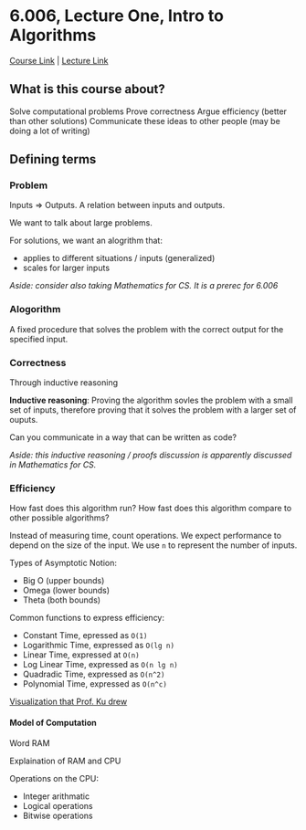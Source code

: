 # 6.006, Lecture One, Intro to Algorithms

[Course Link](https://ocw.mit.edu/courses/6-006-introduction-to-algorithms-spring-2020/) | [Lecture Link](https://youtu.be/ZA-tUyM_y7s)

## What is this course about?

Solve computational problems
Prove correctness
Argue efficiency (better than other solutions)
Communicate these ideas to other people (may be doing a lot of writing)

## Defining terms

### Problem
Inputs => Outputs. A relation between inputs and outputs.

We want to talk about large problems.

For solutions, we want an alogrithm that:
 - applies to different situations / inputs (generalized)
 - scales for larger inputs

*Aside: consider also taking Mathematics for CS. It is a prerec for 6.006*

### Alogorithm 
A fixed procedure that solves the problem with the correct output for the specified input.

### Correctness
Through inductive reasoning

**Inductive reasoning**: Proving the algorithm sovles the problem with a small set of inputs, therefore proving that it solves the problem with a larger set of ouputs.

Can you communicate in a way that can be written as code?

*Aside: this inductive reasoning / proofs discussion is apparently discussed in Mathematics for CS.*

### Efficiency
How fast does this algorithm run? How fast does this algorithm compare to other possible algorithms?

Instead of measuring time, count operations.
We expect performance to depend on the size of the input. We use `n` to represent the number of inputs.

Types of Asymptotic Notion: 
 - Big O (upper bounds)
 - Omega (lower bounds)
 - Theta (both bounds)

Common functions to express efficiency:
 - Constant Time, epressed as `O(1)`
 - Logarithmic Time, expressed as `O(lg n)`
 - Linear Time, expressed at `O(n)`
 - Log Linear Time, expressed as `O(n lg n)`
 - Quadradic Time, expressed as `O(n^2)`
 - Polynomial Time, expressed as `O(n^c)`

[Visualization that Prof. Ku drew](https://media.geeksforgeeks.org/wp-content/cdn-uploads/mypic.png)

#### Model of Computation

Word RAM

Explaination of RAM and CPU

Operations on the CPU:
 - Integer arithmatic
 - Logical operations
 - Bitwise operations